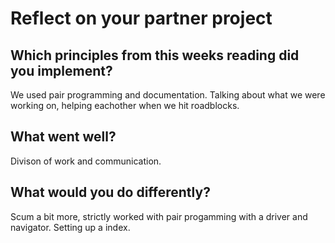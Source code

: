 # Reflect on your partner project

## Which principles from this weeks reading did you implement?

We used pair programming and documentation. Talking about what we were working on, helping eachother when we hit roadblocks.

## What went well?

Divison of work and communication. 

## What would you do differently?

Scum a bit more, strictly worked with pair progamming with a driver and navigator. Setting up a index.